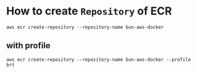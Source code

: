 # How to create `Repository` of ECR

```
aws ecr create-repository --repository-name bun-aws-docker
```

## with profile
```
aws ecr create-repository --repository-name bun-aws-docker --profile brt
```
